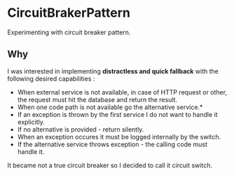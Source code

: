 # CircuitBrakerPattern
Experimenting with circuit breaker pattern. 

## Why 
I was interested in implementing **distractless and quick fallback** with the following desired capabilities : 

* When external service is not available, in case of HTTP request or other, the request must hit the database and return the result.
* When one code path is not available go the alternative service.*
* If an exception is thrown by the first service I do not want to handle it explicitly.
* If no alternative is provided - return silently.
* When an exception occures it must be logged internally by the switch.
* If the alternative service throws exception - the calling code must handle it.

It became not a true circuit breaker so I decided to call it circuit switch.
